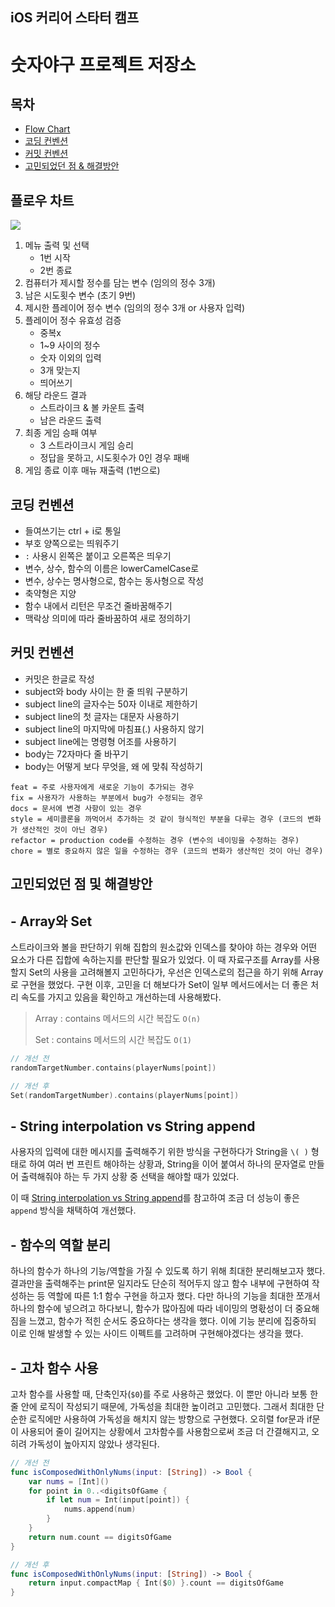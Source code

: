 ## iOS 커리어 스타터 캠프

# 숫자야구 프로젝트 저장소

## 목차
- [Flow Chart](#플로우-차트)
- [코딩 컨벤션](#코딩-컨벤션)
- [커밋 컨벤션](#커밋-컨벤션)
- [고민되었던 점 & 해결방안](#고민되었던-점-및-해결방안)

## 플로우 차트

![](https://github.com/ICS-Asan/ios-number-baseball/blob/develop/FlowChart.png)

1. 메뉴 출력 및 선택
    - 1번 시작
    - 2번 종료
2. 컴퓨터가 제시할 정수를 담는 변수 (임의의 정수 3개)
3. 남은 시도횟수 변수 (초기 9번)
4. 제시한 플레이어 정수 변수 (임의의 정수 3개 or 사용자 입력)
5. 플레이어 정수 유효성 검증 
    - 중복x
    - 1~9 사이의 정수
    - 숫자 이외의 입력
    - 3개 맞는지
    - 띄어쓰기
6. 해당 라운드 결과
    - 스트라이크 & 볼 카운트 출력
    - 남은 라운드 출력
7. 최종 게임 승패 여부
    - 3 스트라이크시 게임 승리
    - 정답을 못하고, 시도횟수가 0인 경우 패배 
8. 게임 종료 이후 매뉴 재출력 (1번으로)    


## 코딩 컨벤션

- 들여쓰기는 ctrl + i로 통일 
- 부호 양쪽으로는 띄워주기 
- `:` 사용시 왼쪽은 붙이고 오른쪽은 띄우기
- 변수, 상수, 함수의 이름은 lowerCamelCase로  
- 변수, 상수는 명사형으로, 함수는 동사형으로 작성
- 축약형은 지양
- 함수 내에서 리턴은 무조건 줄바꿈해주기
- 맥락상 의미에 따라 줄바꿈하여 새로 정의하기 

## 커밋 컨벤션 

- 커밋은 한글로 작성
- subject와 body 사이는 한 줄 띄워 구분하기
- subject line의 글자수는 50자 이내로 제한하기
- subject line의 첫 글자는 대문자 사용하기
- subject line의 마지막에 마침표(.) 사용하지 않기
- subject line에는 명령형 어조를 사용하기
- body는 72자마다 줄 바꾸기
- body는 어떻게 보다 무엇을, 왜 에 맞춰 작성하기

```
feat = 주로 사용자에게 새로운 기능이 추가되는 경우
fix = 사용자가 사용하는 부분에서 bug가 수정되는 경우
docs = 문서에 변경 사항이 있는 경우
style = 세미콜론을 까먹어서 추가하는 것 같이 형식적인 부분을 다루는 경우 (코드의 변화가 생산적인 것이 아닌 경우)
refactor = production code를 수정하는 경우 (변수의 네이밍을 수정하는 경우)
chore = 별로 중요하지 않은 일을 수정하는 경우 (코드의 변화가 생산적인 것이 아닌 경우)
```

## 고민되었던 점 및 해결방안

## - Array와 Set

스트라이크와 볼을 판단하기 위해 집합의 원소값와 인덱스를 찾아야 하는 경우와 어떤 요소가 다른 집합에 속하는지를 판단할 필요가 있었다. 이 때 자료구조를 Array를 사용할지 Set의 사용을 고려해볼지 고민하다가, 우선은 인덱스로의 접근을 하기 위해 Array로 구현을 했었다. 구현 이후, 고민을 더 해보다가 Set이 일부 메서드에서는 더 좋은 처리 속도를 가지고 있음을 확인하고 개선하는데 사용해봤다.

> Array : contains 메서드의 시간 복잡도 `O(n)`
> 
> Set : contains 메서드의 시간 복잡도 `O(1)`


```swift
// 개선 전
randomTargetNumber.contains(playerNums[point])

// 개선 후
Set(randomTargetNumber).contains(playerNums[point])
```

## - String interpolation vs String append

사용자의 입력에 대한 메시지를 출력해주기 위한 방식을 구현하다가 String을 `\( )` 형태로 하여 여러 번 프린트 해야하는 상황과, String을 이어 붙여서 하나의 문자열로 만들어 출력해줘야 하는 두 가지 상황 중 선택을 해야할 때가 있었다.

이 때 [String interpolation vs String append](https://www.globalnerdy.com/2016/02/03/concatenating-strings-in-swift-which-way-is-faster/)를 참고하여 조금 더 성능이 좋은 `append` 방식을 채택하여 개선했다.

## - 함수의 역할 분리

하나의 함수가 하나의 기능/역할을 가질 수 있도록 하기 위해 최대한 분리해보고자 했다. 결과만을 출력해주는 print문 일지라도 단순히 적어두지 않고 함수 내부에 구현하여 작성하는 등 역할에 따른 1:1 함수 구현을 하고자 했다. 다만 하나의 기능을 최대한 쪼개서 하나의 함수에 넣으려고 하다보니, 함수가 많아짐에 따라 네이밍의 명홗성이 더 중요해짐을 느꼈고, 함수가 적힌 순서도 중요하다는 생각을 했다. 이에 기능 분리에 집중하되 이로 인해 발생할 수 있는 사이드 이펙트를 고려하며 구현해야겠다는 생각을 했다.


## - 고차 함수 사용

고차 함수를 사용할 때, 단축인자(`$0`)를 주로 사용하곤 했었다. 이 뿐만 아니라 보통 한 줄 안에 로직이 작성되기 때문에, 가독성을 최대한 높이려고 고민했다. 그래서 최대한 단순한 로직에만 사용하여 가독성을 해치지 않는 방향으로 구현했다. 오히렬 for문과 if문이 사용되어 줄이 길어지는 상황에서 고차함수를 사용함으로써 조금 더 간결해지고, 오히려 가독성이 높아지지 않았나 생각된다. 

```swift
// 개선 전 
func isComposedWithOnlyNums(input: [String]) -> Bool {
    var nums = [Int]()
    for point in 0..<digitsOfGame {
        if let num = Int(input[point]) {
            nums.append(num)
        }        
    }
    return num.count == digitsOfGame
}

// 개선 후 
func isComposedWithOnlyNums(input: [String]) -> Bool {
    return input.compactMap { Int($0) }.count == digitsOfGame
}
```




